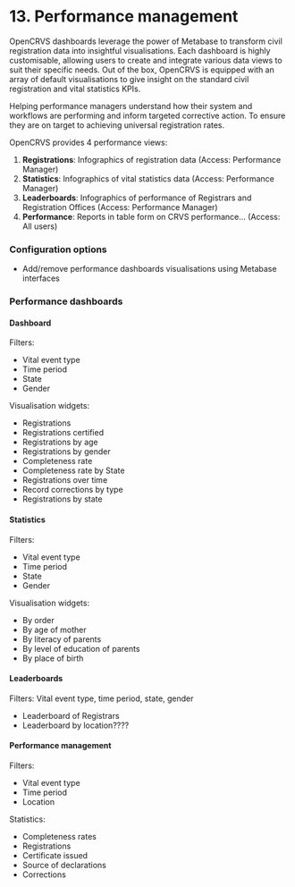 # 13. Performance management

OpenCRVS dashboards leverage the power of Metabase to transform civil registration data into insightful visualisations. Each dashboard is highly customisable, allowing users to create and integrate various data views to suit their specific needs. Out of the box, OpenCRVS is equipped with an array of default visualisations to give insight on the standard civil registration and vital statistics KPIs.

Helping performance managers understand how their system and workflows are performing and inform targeted corrective action. To ensure they are on target to achieving universal registration rates.

OpenCRVS provides 4 performance views:

1. **Registrations**: Infographics of registration data (Access: Performance Manager)
2. **Statistics**: Infographics of vital statistics data (Access: Performance Manager)
3. **Leaderboards**: Infographics of performance of Registrars and Registration Offices (Access: Performance Manager)
4. **Performance**: Reports in table form on CRVS performance… (Access: All users)

### **Configuration options**

* Add/remove performance dashboards visualisations using Metabase interfaces

### Performance dashboards

#### **Dashboard**

Filters:

* Vital event type
* Time period
* State
* Gender

Visualisation widgets:

* Registrations
* Registrations certified
* Registrations by age
* Registrations by gender
* Completeness rate
* Completeness rate by State
* Registrations over time
* Record corrections by type
* Registrations by state

#### Statistics

Filters:

* Vital event type
* Time period
* State
* Gender

Visualisation widgets:

* By order
* By age of mother
* By literacy of parents
* By level of education of parents
* By place of birth

#### Leaderboards

Filters: Vital event type, time period, state, gender

* Leaderboard of Registrars
* Leaderboard by location????

#### Performance management

Filters:

* Vital event type
* Time period
* Location

Statistics:

* Completeness rates
* Registrations
* Certificate issued
* Source of declarations
* Corrections
